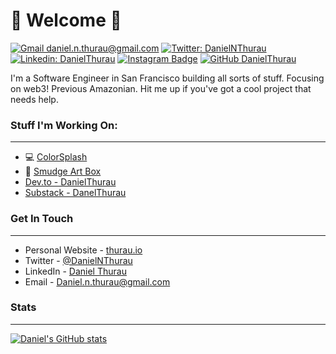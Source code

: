 # 🤖 Welcome 🤖


[![Gmail daniel.n.thurau@gmail.com](https://img.shields.io/badge/-daniel.n.thurau@gmail.com-c14438?style=flat&logo=Gmail&logoColor=white&link=mailto:daniel.n.thurau@gmail.com)](mailto:daniel.n.thurau@gmail.com)
[![Twitter: DanielNThurau](https://img.shields.io/twitter/follow/DanielNThurau?style=flat&logo=twitter&logoColor=white&color=1CA2F1)](https://twitter.com/DanielNThurau)
[![Linkedin: DanielThurau](https://img.shields.io/badge/-DanielThurau-blue?flat&logo=linkedin&logoColor=white&color=0D76A8&link=https://www.linkedin.com/in/DanielThurau/)](https://www.linkedin.com/in/DanielThurau/)
[![Instagram Badge](https://img.shields.io/badge/-@danthurau-BE3D92?style=flat&logo=instagram&logoColor=white&link=https://instagram.com/danthurau/)](https://instagram.com/danthurau)
[![GitHub DanielThurau](https://img.shields.io/github/followers/DanielThurau?label=follow&style=social)](https://github.com/DanielThurau)


I'm a Software Engineer in San Francisco building all sorts of stuff. Focusing on web3! Previous Amazonian. Hit me up if you've got a cool project that needs help. 

 
### Stuff I'm Working On:

---
  
- 💻 [ColorSplash](https://thurau.io/colorsplash/)
- 🎨 [Smudge Art Box](https://www.smudgeartbox.com/)
- [Dev.to - DanielThurau](https://dev.to/danielthurau)
- [Substack - DanelThurau](https://danielthurau.substack.com/)
  
 

### Get In Touch

---

- Personal Website - [thurau.io](https://thurau.io)
- Twitter - [@DanielNThurau](https://twitter.com/DanielNThurau)
- LinkedIn - [Daniel Thurau](https://www.linkedin.com/in/danielthurau/)
- Email - [Daniel.n.thurau@gmail.com](mailto:daniel.n.thurau@gmail.com)

  
 
 ### Stats
 
 ---
 
 [![Daniel's GitHub stats](https://github-readme-stats.vercel.app/api?username=danielthurau)](https://github.com/danielthurau/github-readme-stats)

 
